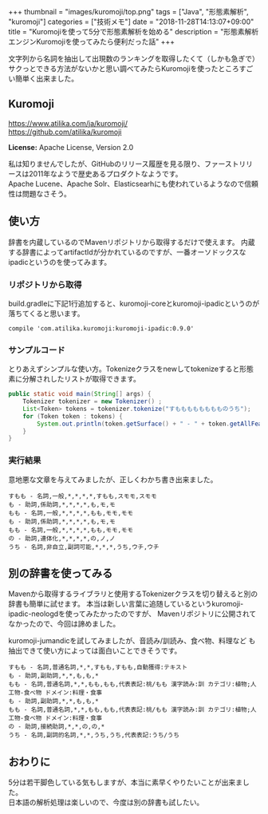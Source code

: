 +++
thumbnail = "images/kuromoji/top.png"
tags = ["Java", "形態素解析", "kuromoji"]
categories = ["技術メモ"]
date = "2018-11-28T14:13:07+09:00"
title = "Kuromojiを使って5分で形態素解析を始める"
description = "形態素解析エンジンKuromojiを使ってみたら便利だった話"
+++

文字列から名詞を抽出して出現数のランキングを取得したくて（しかも急ぎで）  
サクっとできる方法がないかと思い調べてみたらKuromojiを使ったところすごい簡単く出来ました。

## Kuromoji

https://www.atilika.com/ja/kuromoji/  
https://github.com/atilika/kuromoji

**License:** Apache License, Version 2.0

私は知りませんでしたが、GitHubのリリース履歴を見る限り、ファーストリリースは2011年なようで歴史あるプロダクトなようです。  
Apache Lucene、Apache Solr、Elasticsearhにも使われているようなので信頼性は問題なさそう。

## 使い方

辞書を内蔵しているのでMavenリポジトリから取得するだけで使えます。
内蔵する辞書によってartifactIdが分かれているのですが、一番オーソドックスなipadicというのを使ってみます。

### リポジトリから取得

build.gradleに下記1行追加すると、kuromoji-coreとkuromoji-ipadicというのが落ちてくると思います。

```
compile 'com.atilika.kuromoji:kuromoji-ipadic:0.9.0'
```

### サンプルコード

とりあえずシンプルな使い方。Tokenizeクラスをnewしてtokenizeすると形態素に分解されしたリストが取得できます。

```java
public static void main(String[] args) {
    Tokenizer tokenizer = new Tokenizer() ;
    List<Token> tokens = tokenizer.tokenize("すもももももももものうち");
    for (Token token : tokens) {
        System.out.println(token.getSurface() + " - " + token.getAllFeatures());
    }
}
```

### 実行結果

意地悪な文章を与えてみましたが、正しくわかち書き出来ました。

```
すもも - 名詞,一般,*,*,*,*,すもも,スモモ,スモモ
も - 助詞,係助詞,*,*,*,*,も,モ,モ
もも - 名詞,一般,*,*,*,*,もも,モモ,モモ
も - 助詞,係助詞,*,*,*,*,も,モ,モ
もも - 名詞,一般,*,*,*,*,もも,モモ,モモ
の - 助詞,連体化,*,*,*,*,の,ノ,ノ
うち - 名詞,非自立,副詞可能,*,*,*,うち,ウチ,ウチ
```

## 別の辞書を使ってみる

Mavenから取得するライブラリと使用するTokenizerクラスを切り替えると別の辞書も簡単に試せます。
本当は新しい言葉に追随しているというkuromoji-ipadic-neologdを使ってみたかったのですが、
Mavenリポジトリに公開されてなかったので、今回は諦めました。

kuromoji-jumandicを試してみましたが、音読み/訓読み、食べ物、料理など も抽出できて使い方によっては面白いことできそうです。

```
すもも - 名詞,普通名詞,*,*,すもも,すもも,自動獲得:テキスト
も - 助詞,副助詞,*,*,も,も,*
もも - 名詞,普通名詞,*,*,もも,もも,代表表記:桃/もも 漢字読み:訓 カテゴリ:植物;人工物-食べ物 ドメイン:料理・食事
も - 助詞,副助詞,*,*,も,も,*
もも - 名詞,普通名詞,*,*,もも,もも,代表表記:桃/もも 漢字読み:訓 カテゴリ:植物;人工物-食べ物 ドメイン:料理・食事
の - 助詞,接続助詞,*,*,の,の,*
うち - 名詞,副詞的名詞,*,*,うち,うち,代表表記:うち/うち
```

## おわりに

5分は若干脚色している気もしますが、本当に素早くやりたいことが出来ました。  
日本語の解析処理は楽しいので、今度は別の辞書も試したい。
